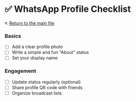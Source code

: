 # ✅ WhatsApp Profile Checklist

↖️ [Return to the main file](../README.md)

### Basics
- [ ] Add a clear profile photo
- [ ] Write a simple and fun "About" status
- [ ] Set your display name

### Engagement
- [ ] Update status regularly (optional)
- [ ] Share profile QR code with friends
- [ ] Organize broadcast lists
